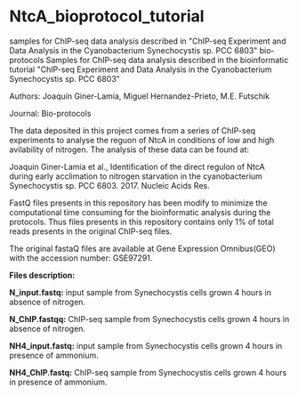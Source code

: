 # NtcA_bioprotocol_tutorial
samples for ChIP-seq data analysis described in "ChIP-seq Experiment and Data Analysis in the Cyanobacterium Synechocystis sp. PCC 6803" bio-protocols
Samples for ChIP-seq data analysis described in the bioinformatic tutorial "ChIP-seq Experiment and Data Analysis in the Cyanobacterium Synechocystis sp. PCC 6803"

Authors: Joaquín Giner-Lamia, Miguel Hernandez-Prieto, M.E. Futschik

Journal: Bio-protocols

The data deposited in this project comes from a series of ChIP-seq experiments to analyse the reguon of NtcA in conditions of low and high avilability of nitrogen. The analysis of these data can be found at:

Joaquin Giner-Lamia et al., Identification of the direct regulon of NtcA during early acclimation to nitrogen starvation in the cyanobacterium Synechocystis sp. PCC 6803. 2017. Nucleic Acids Res.

FastQ files presents in this repository has been modify to minimize the computational time consuming for the bioinformatic analysis during the protocols. Thus files presents in this repository contains only 1% of total reads presents in the original ChIP-seq files.

The original fastaQ files are available at Gene Expression Omnibus(GEO) with the accession number: GSE97291.

**Files description:**

**N_input.fastq:** input sample from Synechocystis cells grown 4 hours in absence of nitrogen.

**N_ChIP.fastqq:** ChIP-seq sample from Synechocystis cells grown 4 hours in absence of nitrogen.

**NH4_input.fastq:** input sample from Synechocystis cells grown 4 hours in presence of ammonium.

**NH4_ChIP.fastq:** ChIP-seq sample from Synechocystis cells grown 4 hours in presence of ammonium.
